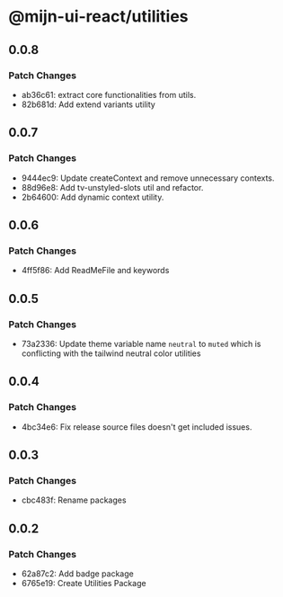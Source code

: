 # @mijn-ui-react/utilities

## 0.0.8

### Patch Changes

- ab36c61: extract core functionalities from utils.
- 82b681d: Add extend variants utility

## 0.0.7

### Patch Changes

- 9444ec9: Update createContext and remove unnecessary contexts.
- 88d96e8: Add tv-unstyled-slots util and refactor.
- 2b64600: Add dynamic context utility.

## 0.0.6

### Patch Changes

- 4ff5f86: Add ReadMeFile and keywords

## 0.0.5

### Patch Changes

- 73a2336: Update theme variable name `neutral` to `muted` which is conflicting with the tailwind neutral color utilities

## 0.0.4

### Patch Changes

- 4bc34e6: Fix release source files doesn't get included issues.

## 0.0.3

### Patch Changes

- cbc483f: Rename packages

## 0.0.2

### Patch Changes

- 62a87c2: Add badge package
- 6765e19: Create Utilities Package
